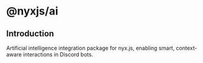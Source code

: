# @nyxjs/ai

## Introduction

Artificial intelligence integration package for nyx.js, enabling smart, context-aware interactions in Discord bots.
